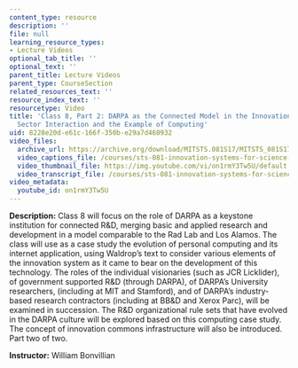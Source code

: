 ```yaml
---
content_type: resource
description: ''
file: null
learning_resource_types:
- Lecture Videos
optional_tab_title: ''
optional_text: ''
parent_title: Lecture Videos
parent_type: CourseSection
related_resources_text: ''
resource_index_text: ''
resourcetype: Video
title: 'Class 8, Part 2: DARPA as the Connected Model in the Innovation System & Government-Private
  Sector Interaction and the Example of Computing'
uid: 8228e20d-e61c-166f-350b-e29a7d460932
video_files:
  archive_url: https://archive.org/download/MITSTS.081S17/MITSTS_081S17_Class08_2_300k.mp4
  video_captions_file: /courses/sts-081-innovation-systems-for-science-technology-energy-manufacturing-and-health-spring-2017/19c09d92c93b5ac5846dd8662df36d75_on1rmY3Tw5U.vtt
  video_thumbnail_file: https://img.youtube.com/vi/on1rmY3Tw5U/default.jpg
  video_transcript_file: /courses/sts-081-innovation-systems-for-science-technology-energy-manufacturing-and-health-spring-2017/81ff769672d8d30fcab204b39a90e735_on1rmY3Tw5U.pdf
video_metadata:
  youtube_id: on1rmY3Tw5U
---
```


**Description:** Class 8 will focus on the role of DARPA as a keystone institution for connected R&D, merging basic and applied research and development in a model comparable to the Rad Lab and Los Alamos. The class will use as a case study the evolution of personal computing and its internet application, using Waldrop’s text to consider various elements of the innovation system as it came to bear on the development of this technology. The roles of the individual visionaries (such as JCR Licklider), of government supported R&D (through DARPA), of DARPA’s University researchers, (including at MIT and Stamford), and of DARPA’s industry-based research contractors (including at BB&D and Xerox Parc), will be examined in succession. The R&D organizational rule sets that have evolved in the DARPA culture will be explored based on this computing case study. The concept of innovation commons infrastructure will also be introduced. Part two of two.

**Instructor:** William Bonvillian